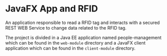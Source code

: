 JavaFX App and RFID
===============
An application responsible to read a RFID tag and interacts with a secured REST WEB Service to change data related to the RFID tag.

The project is divided in a Java EE application named people-management which can be found in the `web-module` directory and a JavaFX client application which can be found in the `client-module` directory.
